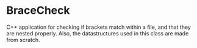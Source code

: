 BraceCheck
==========

C++ application for checking if brackets match within a file, and that they are nested properly. Also, the datastructures used in this class are made from scratch.
